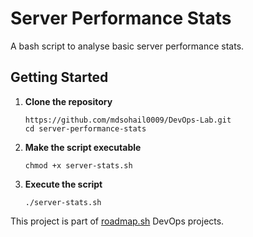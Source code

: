 # Server Performance Stats
A bash script to analyse basic server performance stats.  

## Getting Started
1. **Clone the repository**
    ```
    https://github.com/mdsohail0009/DevOps-Lab.git
    cd server-performance-stats
    ```

2. **Make the script executable**
    ```
    chmod +x server-stats.sh
    ```
3. **Execute the script**  
    ```
    ./server-stats.sh
    ```
This project is part of [roadmap.sh](https://roadmap.sh/projects/server-stats) DevOps projects.
